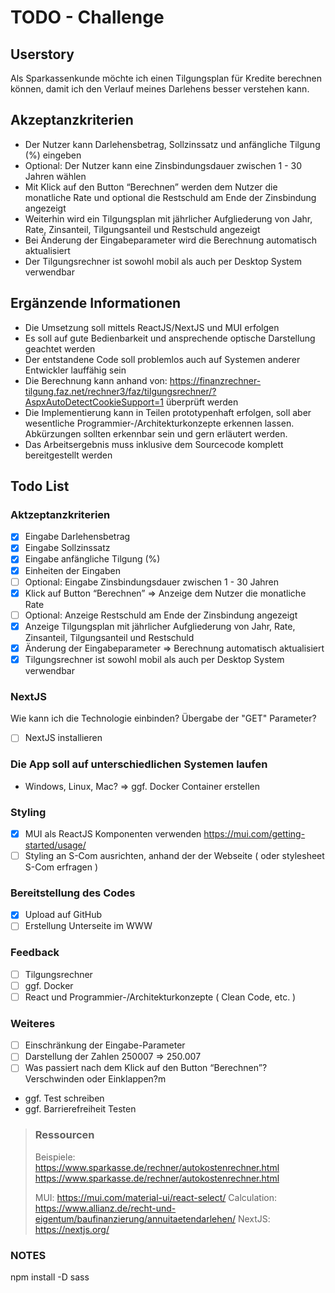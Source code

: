# TODO - Challenge

## Userstory

Als Sparkassenkunde möchte ich einen Tilgungsplan für Kredite berechnen können, damit ich den Verlauf meines Darlehens besser verstehen kann.

## Akzeptanzkriterien

- Der Nutzer kann Darlehensbetrag, Sollzinssatz und anfängliche Tilgung (%) eingeben
- Optional: Der Nutzer kann eine Zinsbindungsdauer zwischen 1 - 30 Jahren wählen
- Mit Klick auf den Button “Berechnen” werden dem Nutzer die monatliche Rate und optional die Restschuld am Ende der Zinsbindung angezeigt
- Weiterhin wird ein Tilgungsplan mit jährlicher Aufgliederung von Jahr, Rate, Zinsanteil, Tilgungsanteil und Restschuld angezeigt
- Bei Änderung der Eingabeparameter wird die Berechnung automatisch aktualisiert
- Der Tilgungsrechner ist sowohl mobil als auch per Desktop System verwendbar

## Ergänzende Informationen

- Die Umsetzung soll mittels ReactJS/NextJS und MUI erfolgen
- Es soll auf gute Bedienbarkeit und ansprechende optische Darstellung geachtet werden
- Der entstandene Code soll problemlos auch auf Systemen anderer Entwickler lauffähig sein
- Die Berechnung kann anhand von: <https://finanzrechner-tilgung.faz.net/rechner3/faz/tilgungsrechner/?AspxAutoDetectCookieSupport=1> überprüft werden
- Die Implementierung kann in Teilen prototypenhaft erfolgen, soll aber wesentliche Programmier-/Architekturkonzepte erkennen lassen. Abkürzungen sollten erkennbar sein und gern erläutert werden.
- Das Arbeitsergebnis muss inklusive dem Sourcecode komplett bereitgestellt werden

## Todo List

### Aktzeptanzkriterien

- [X] Eingabe Darlehensbetrag
- [X] Eingabe Sollzinssatz
- [X] Eingabe anfängliche Tilgung (%)
- [X] Einheiten der Eingaben
- [ ] Optional: Eingabe Zinsbindungsdauer zwischen 1 - 30 Jahren
- [X] Klick auf Button “Berechnen” => Anzeige dem Nutzer die monatliche Rate
- [ ] Optional: Anzeige Restschuld am Ende der Zinsbindung angezeigt
- [X] Anzeige Tilgungsplan mit jährlicher Aufgliederung von Jahr, Rate, Zinsanteil, Tilgungsanteil und Restschuld
- [X] Änderung der Eingabeparameter => Berechnung automatisch aktualisiert
- [X] Tilgungsrechner ist sowohl mobil als auch per Desktop System verwendbar

### NextJS

Wie kann ich die Technologie einbinden?
Übergabe der "GET" Parameter?

- [ ] NextJS installieren

### Die App soll auf unterschiedlichen Systemen laufen

- Windows, Linux, Mac? => ggf. Docker Container erstellen

### Styling

- [X] MUI als ReactJS Komponenten verwenden <https://mui.com/getting-started/usage/>
- [ ] Styling an S-Com ausrichten,
      anhand der der Webseite ( oder stylesheet S-Com erfragen )

### Bereitstellung des Codes

- [X] Upload auf GitHub
- [ ] Erstellung Unterseite im WWW

### Feedback

- [ ] Tilgungsrechner
- [ ] ggf. Docker
- [ ] React und Programmier-/Architekturkonzepte ( Clean Code, etc. )

### Weiteres

- [ ] Einschränkung der Eingabe-Parameter
- [ ] Darstellung der Zahlen 250007 => 250.007
- [ ] Was passiert nach dem Klick auf den Button “Berechnen”?
      Verschwinden oder Einklappen?m

- ggf. Test schreiben
- ggf. Barrierefreiheit Testen

> ### Ressourcen
>
> Beispiele:  
> <https://www.sparkasse.de/rechner/autokostenrechner.html>
> <https://www.sparkasse.de/rechner/autokostenrechner.html>
>
> MUI: <https://mui.com/material-ui/react-select/>
> Calculation: <https://www.allianz.de/recht-und-eigentum/baufinanzierung/annuitaetendarlehen/>
> NextJS: <https://nextjs.org/>

### NOTES

npm install -D sass
